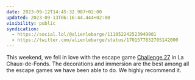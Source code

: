 ```yaml
---
date: 2023-09-12T14:45:32.987+02:00
updated: 2023-09-13T06:16:44.444+02:00
visibility: public
syndication:
  - https://social.lol/@alienlebarge/111052242523949901
  - https://twitter.com/alienlebarge/status/1701577832785142000
---
```


This weekend, we fell in love with the escape game [Challenge 27](https://challenge27.ch/) in La Chaux-de-Fonds. The decorations and immersion are the best among all the escape games we have been able to do. We highly recommend it.
